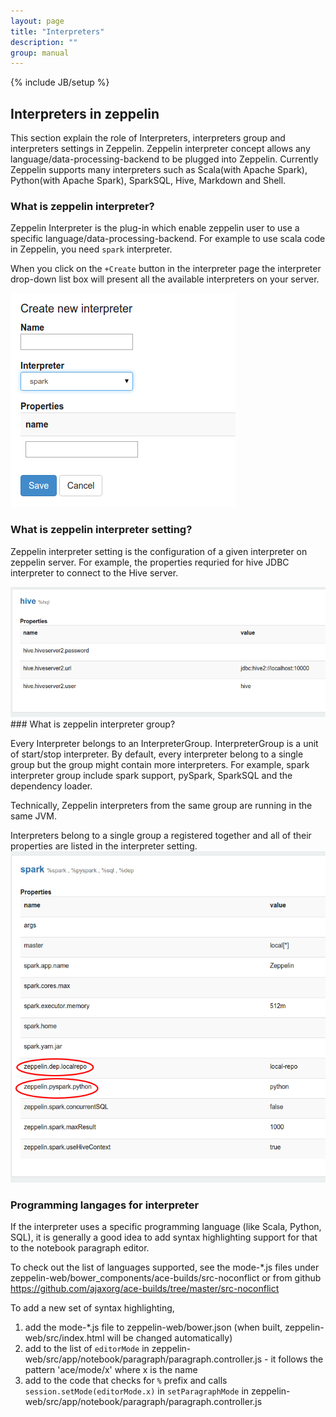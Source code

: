 ```yaml
---
layout: page
title: "Interpreters"
description: ""
group: manual
---
```

{% include JB/setup %}


## Interpreters in zeppelin

This section explain the role of Interpreters, interpreters group and interpreters settings in Zeppelin.
Zeppelin interpreter concept allows any language/data-processing-backend to be plugged into Zeppelin.
Currently Zeppelin supports many interpreters such as Scala(with Apache Spark), Python(with Apache Spark), SparkSQL, Hive, Markdown and Shell.

### What is zeppelin interpreter?

Zeppelin Interpreter is the plug-in which enable zeppelin user to use a specific language/data-processing-backend. For example to use scala code in Zeppelin, you need ```spark``` interpreter.

When you click on the ```+Create``` button in the interpreter page the interpreter drop-down list box will present all the available interpreters on your server.

<img src="../../assets/themes/zeppelin/img/screenshots/interpreter_create.png">

### What is zeppelin interpreter setting?

Zeppelin interpreter setting is the configuration of a given interpreter on zeppelin server. For example, the properties requried for hive  JDBC interpreter to connect to the Hive server.

<img src="../../assets/themes/zeppelin/img/screenshots/interpreter_setting.png">
### What is zeppelin interpreter group?

Every Interpreter belongs to an InterpreterGroup. InterpreterGroup is a unit of start/stop interpreter.
By default, every interpreter belong to a single group but the group might contain more interpreters. For example, spark interpreter group include spark support, pySpark, 
SparkSQL and the dependency loader.

Technically, Zeppelin interpreters from the same group are running in the same JVM.

Interpreters belong to a single group a registered together and all of their properties are listed in the interpreter setting.
<img src="../../assets/themes/zeppelin/img/screenshots/interpreter_setting_spark.png">

### Programming langages for interpreter

If the interpreter uses a specific programming language (like Scala, Python, SQL), it is generally a good idea to add syntax highlighting support for that to the notebook paragraph editor.  
  
To check out the list of languages supported, see the mode-*.js files under zeppelin-web/bower_components/ace-builds/src-noconflict or from github https://github.com/ajaxorg/ace-builds/tree/master/src-noconflict  
  
To add a new set of syntax highlighting,  
1. add the mode-*.js file to zeppelin-web/bower.json (when built, zeppelin-web/src/index.html will be changed automatically)  
2. add to the list of `editorMode` in zeppelin-web/src/app/notebook/paragraph/paragraph.controller.js - it follows the pattern 'ace/mode/x' where x is the name  
3. add to the code that checks for `%` prefix and calls `session.setMode(editorMode.x)` in `setParagraphMode` in zeppelin-web/src/app/notebook/paragraph/paragraph.controller.js  
  

